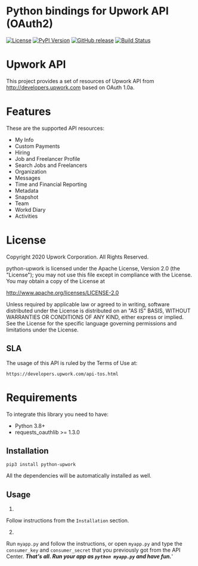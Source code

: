 Python bindings for Upwork API (OAuth2)
============

[![License](https://img.shields.io/github/license/upwork/python-upwork-oauth2)](http://www.apache.org/licenses/LICENSE-2.0.html)
[![PyPI Version](https://badge.fury.io/py/python-upwork.svg)](http://badge.fury.io/py/python-upwork)
[![GitHub release](https://img.shields.io/github/release/upwork/python-upwork.svg)](https://github.com/upwork/python-upwork/releases)
[![Build Status](https://travis-ci.org/upwork/python-upwork.svg)](https://travis-ci.org/upwork/python-upwork)

# Upwork API

This project provides a set of resources of Upwork API from http://developers.upwork.com
 based on OAuth 1.0a.

# Features
These are the supported API resources:

* My Info
* Custom Payments
* Hiring
* Job and Freelancer Profile
* Search Jobs and Freelancers
* Organization
* Messages
* Time and Financial Reporting
* Metadata
* Snapshot
* Team
* Workd Diary
* Activities

# License

Copyright 2020 Upwork Corporation. All Rights Reserved.

python-upwork is licensed under the Apache License, Version 2.0 (the "License");
you may not use this file except in compliance with the License.
You may obtain a copy of the License at

http://www.apache.org/licenses/LICENSE-2.0

Unless required by applicable law or agreed to in writing, software
distributed under the License is distributed on an "AS IS" BASIS,
WITHOUT WARRANTIES OR CONDITIONS OF ANY KIND, either express or implied.
See the License for the specific language governing permissions and
limitations under the License.

## SLA
The usage of this API is ruled by the Terms of Use at:

    https://developers.upwork.com/api-tos.html

# Requirements
To integrate this library you need to have:

* Python 3.8+
* requests_oauthlib >= 1.3.0

## Installation

    pip3 install python-upwork

All the dependencies will be automatically installed as well.

## Usage

1.
Follow instructions from the `Installation` section.

2.
Run `myapp.py` and follow the instructions, or open `myapp.py` and type the `consumer_key` and `consumer_secret` that you previously got from the API Center.
***That's all. Run your app as `python myapp.py` and have fun.***'
